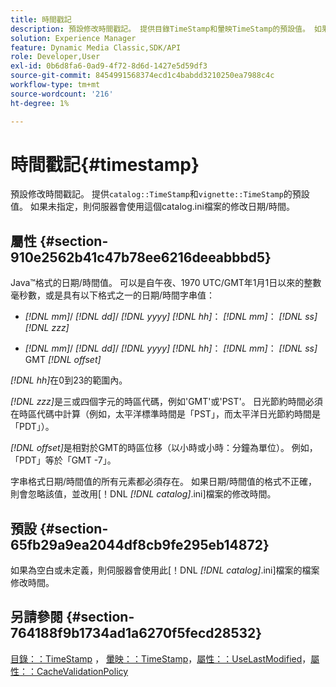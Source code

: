 ```yaml
---
title: 時間戳記
description: 預設修改時間戳記。 提供目錄TimeStamp和暈映TimeStamp的預設值。 如果未指定，則伺服器會使用這個catalog.ini檔案的修改日期/時間。
solution: Experience Manager
feature: Dynamic Media Classic,SDK/API
role: Developer,User
exl-id: 0b6d8fa6-0ad9-4f72-8d6d-1427e5d59df3
source-git-commit: 8454991568374ecd1c4babdd3210250ea7988c4c
workflow-type: tm+mt
source-wordcount: '216'
ht-degree: 1%

---
```


# 時間戳記{#timestamp}

預設修改時間戳記。 提供`catalog::TimeStamp`和`vignette::TimeStamp`的預設值。 如果未指定，則伺服器會使用這個catalog.ini檔案的修改日期/時間。

## 屬性 {#section-910e2562b41c47b78ee6216deeabbbd5}

Java™格式的日期/時間值。 可以是自午夜、1970 UTC/GMT年1月1日以來的整數毫秒數，或是具有以下格式之一的日期/時間字串值：

* *[!DNL mm]*/ *[!DNL dd]*/ *[!DNL yyyy]* *[!DNL hh]*： *[!DNL mm]*： *[!DNL ss]* *[!DNL zzz]*

* *[!DNL mm]*/ *[!DNL dd]*/ *[!DNL yyyy]* *[!DNL hh]*： *[!DNL mm]*： *[!DNL ss]* GMT *[!DNL offset]*

*[!DNL hh]*&#x200B;在0到23的範圍內。

*[!DNL zzz]*&#x200B;是三或四個字元的時區代碼，例如&#39;GMT&#39;或&#39;PST&#39;。 日光節約時間必須在時區代碼中計算（例如，太平洋標準時間是「PST」，而太平洋日光節約時間是「PDT」）。

*[!DNL offset]*&#x200B;是相對於GMT的時區位移（以小時或小時：分鐘為單位）。 例如，「PDT」等於「GMT -7」。

字串格式日期/時間值的所有元素都必須存在。 如果日期/時間值的格式不正確，則會忽略該值，並改用[！DNL *[!DNL catalog]*.ini]檔案的修改時間。

## 預設 {#section-65fb29a9ea2044df8cb9fe295eb14872}

如果為空白或未定義，則伺服器會使用此[！DNL *[!DNL catalog]*.ini]檔案的檔案修改時間。

## 另請參閱 {#section-764188f9b1734ad1a6270f5fecd28532}

[目錄：：TimeStamp](../../../../../ir-api/material-cat/image-rendering-api-ref/c-ir-material-catalog/c-ir-material-data-reference/r-ir-timestamp-dataref.md#reference-6daf7973dc4f4b4e9e8165756db7c319) ， [暈映：：TimeStamp](../../../../../ir-api/material-cat/image-rendering-api-ref/c-ir-material-catalog/c-ir-vignette-map-reference/r-ir-timestamp-vignette.md#reference-d57cdd40a6a645d199dbb1d56cc85bc1)，[屬性：：UseLastModified](../../../../../ir-api/material-cat/image-rendering-api-ref/c-ir-material-catalog/c-ir-attributes-reference/r-ir-uselastmodified.md#reference-d2ab628c9e004fedbd38324866dbca1d)，[屬性：：CacheValidationPolicy](../../../../../ir-api/material-cat/image-rendering-api-ref/c-ir-material-catalog/c-ir-attributes-reference/r-ir-cachevalidationpolicy.md#reference-2d71679733474d8aa116db6ceba87fa4)
